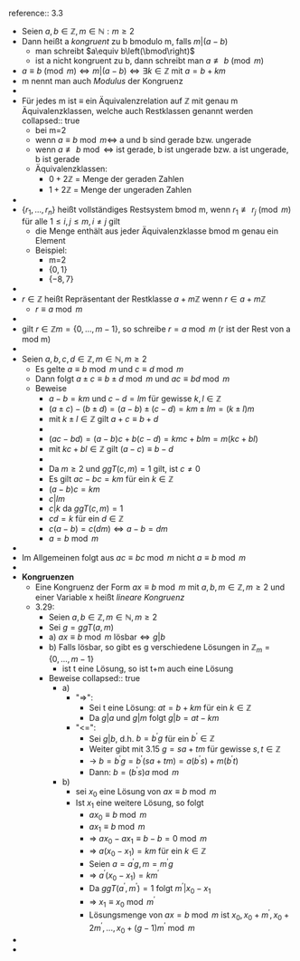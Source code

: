 reference:: 3.3

- Seien $a,b\in\mathbb{Z},m\in\mathbb{N}:m\geq2$
- Dann heißt a *kongruent* zu b bmodulo m, falls $m\left|\left(a-b\right)\right.$
	- man schreibt $a\equiv b\left(\bmod\right)$
	- ist a nicht kongruent zu b, dann schreibt man $a\not\equiv b\pmod m$
- $a\equiv b\pmod m\Leftrightarrow m\left|\right.\left(a-b\right)\Leftrightarrow\exists k\in\mathbb{Z}$ mit $a=b+km$
- m nennt man auch *Modulus* der Kongruenz
-
- Für jedes m ist $\equiv$ ein Äquivalenzrelation auf $\mathbb{Z}$ mit genau m Äquivalenzklassen, welche auch Restklassen genannt werden
  collapsed:: true
	- bei m=2
	- wenn $a\equiv b\bmod m\Leftrightarrow$ a und b sind gerade bzw. ungerade
	- wenn $a\not\equiv b\bmod\Leftrightarrow$ ist gerade, b ist ungerade bzw. a ist ungerade, b ist gerade
	- Äquivalenzklassen:
		- $0+2\mathbb{Z}$ = Menge der geraden Zahlen
		- $1+2\mathbb{Z}$ = Menge der ungeraden Zahlen
-
- $\left\lbrace r_1,...,r_{n}\right\rbrace$ heißt vollständiges Restsystem bmod m, wenn $r_1\not\equiv r_{j}\pmod m$ für alle $1\leq i,j\leq m,i\neq j$ gilt
	- die Menge enthält aus jeder Äquivalenzklasse bmod m genau ein Element
	- Beispiel:
		- m=2
		- $\left\lbrace0,1\right\rbrace$
		- $\left\lbrace-8,7\right\rbrace$
-
- $r\in\mathbb{Z}$ heißt Repräsentant der Restklasse $a+m\mathbb{Z}$ wenn $r\in a+m\mathbb{Z}$
	- $r\equiv a\bmod m$
-
- gilt $r\in\mathbb{Z}m=\left\lbrace0,...,m-1\right\rbrace$, so schreibe $r=a\bmod m$ (r ist der Rest von a mod m)
-
- Seien $a,b,c,d\in\mathbb{Z},m\in\mathbb{N},m\geq2$
	- Es gelte $a\equiv b\bmod m$ und $c\equiv d\bmod m$
	- Dann folgt $a\pm c\equiv b\pm d\bmod m$ und $ac\equiv bd\bmod m$
	- Beweise
		- $a-b=km$ und $c-d=lm$ für gewisse $k,l\in\mathbb{Z}$
		- $\left(a\pm c\right)-\left(b\pm d\right)=\left(a-b\right)\pm\left(c-d\right)=km\pm lm=\left(k\pm l\right)m$
		- mit $k\pm l\in\mathbb{Z}$ gilt $a+c\equiv b+d$
		-
		- $\left(ac-bd\right)=\left(a-b\right)c+b\left(c-d\right)=kmc+blm=m\left(kc+bl\right)$
		- mit $kc+bl\in\mathbb{Z}$ gilt $\left(a-c\right)\equiv b-d$
		-
		- Da $m\geq2$ und $ggT\left(c,m\right)=1$ gilt, ist $c\neq0$
		- Es gilt $ac-bc=km$ für ein $k\in\mathbb{Z}$
		- $\left(a-b\right)c=km$
		- $c\left|lm\right.$
		- $c\left|k\right.$ da $ggT\left(c,m\right)=1$
		- $cd=k$ für ein $d\in\mathbb{Z}$
		- $c\left(a-b\right)=c\left(dm\right)\Leftrightarrow a-b=dm$
		- $a=b\bmod m$
-
- Im Allgemeinen folgt aus $ac\equiv bc\bmod m$ nicht $a\equiv b\bmod m$
-
- **Kongruenzen**
	- Eine Kongruenz der Form $ax\equiv b\bmod m$ mit $a,b,m\in\mathbb{Z},m\geq2$ und einer Variable x heißt *lineare Kongruenz*
	- 3.29:
		- Seien $a,b\in\mathbb{Z},m\in\mathbb{N},m\geq2$
		- Sei $g=ggT\left(a,m\right)$
		- a) $ax\equiv b\bmod m$ lösbar$\Leftrightarrow g\left|b\right.$
		- b) Falls lösbar, so gibt es g verschiedene Lösungen in $\mathbb{Z}_{m}=\left\lbrace0,...,m-1\right\rbrace$
			- ist t eine Lösung, so ist t+m auch eine Lösung
		- Beweise
		  collapsed:: true
			- a)
				- "=>":
					- Sei t eine Lösung: $at=b+km$ für ein $k\in\mathbb{Z}$
					- Da $g\left|a\right.$ und $g\left|m\right.$ folgt $g\left|b=at-km\right.$
				- "<=":
					- Sei $g\left|b\right.$, d.h. $b=b^{\prime}g$ für ein $b^{\prime}\in\mathbb{Z}$
					- Weiter gibt mit 3.15 $g=sa+tm$ für gewisse $s,t\in\mathbb{Z}$
					- -> $b=b^{\prime}g=b^{\prime}\left(sa+tm\right)=a\left(b^{\prime}s\right)+m\left(b^{\prime}t\right)$
					- Dann: $b=\left(b^{\prime}s\right)a\bmod m$
			- b)
				- sei $x_0$ eine Lösung von $ax\equiv b\bmod m$
				- Ist $x_1$ eine weitere Lösung, so folgt
					- $ax_0\equiv b\bmod m$
					- $ax_1\equiv b\bmod m$
					- => $ax_0-ax_1\equiv b-b=0\bmod m$
					- => $a\left(x_0-x_1\right)=km$ für ein $k\in\mathbb{Z}$
					- Seien $a=a^{\prime}g,m=m^{\prime}g$
					- => $a^{\prime}\left(x_0-x_1\right)=km^{\prime}$
					- Da $ggT\left(a^{\prime},m^{\prime}\right)=1$ folgt $m^{\prime}\left|x_0-x_1\right.$
					- => $x_1\equiv x_0\bmod m^{\prime}$
					- Lösungsmenge von $ax=b\bmod m$ ist $x_0,x_0+m^{\prime},x_0+2m^{\prime},...,x_0+\left(g-1\right)m^{\prime}\bmod m$
-
-